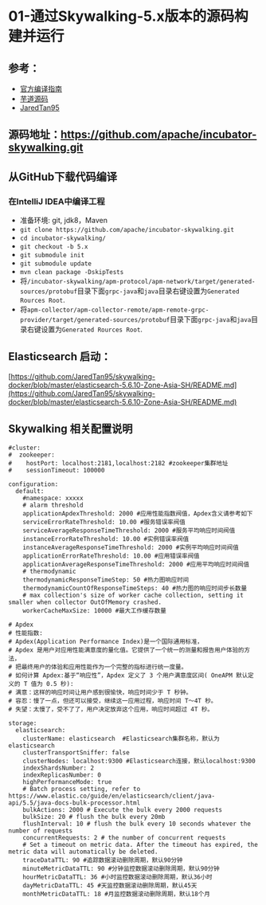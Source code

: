 # 01-通过Skywalking-5.x版本的源码构建并运行

## 参考：
- [官方编译指南](https://github.com/apache/incubator-skywalking/blob/5.x/docs/en/How-to-build.md)
- [芋道源码](http://www.iocoder.cn/SkyWalking/build-debugging-environment/)
- [JaredTan95](https://github.com/JaredTan95/JaredTan95.github.io/issues/11)

## 源码地址：https://github.com/apache/incubator-skywalking.git

## 从GitHub下载代码编译
### 在IntelliJ IDEA中编译工程
- 准备环境: git, jdk8，Maven
- `git clone https://github.com/apache/incubator-skywalking.git`
- `cd incubator-skywalking/`
- `git checkout -b 5.x`
- `git submodule init`
- `git submodule update`
- `mvn clean package -DskipTests`
- 将`/incubator-skywalking/apm-protocol/apm-network/target/generated-sources/protobuf`目录下面`grpc-java`和`java`目录右键设置为`Generated Rources Root`.
- 将`apm-collector/apm-collector-remote/apm-remote-grpc-provider/target/generated-sources/protobuf`目录下面`grpc-java`和`java`目录右键设置为`Generated Rources Root`.

## Elasticsearch 启动：
[https://github.com/JaredTan95/skywalking-docker/blob/master/elasticsearch-5.6.10-Zone-Asia-SH/README.md](https://github.com/JaredTan95/skywalking-docker/blob/master/elasticsearch-5.6.10-Zone-Asia-SH/README.md)

## Skywalking 相关配置说明
```
#cluster:
#  zookeeper:
#    hostPort: localhost:2181,localhost:2182 #zookeeper集群地址
#    sessionTimeout: 100000
```

```
configuration:
  default:
    #namespace: xxxxx
    # alarm threshold
    applicationApdexThreshold: 2000 #应用性能指数阀值，Apdex含义请参考如下
    serviceErrorRateThreshold: 10.00 #服务错误率阀值
    serviceAverageResponseTimeThreshold: 2000 #服务平均响应时间阀值
    instanceErrorRateThreshold: 10.00 #实例错误率阀值
    instanceAverageResponseTimeThreshold: 2000 #实例平均响应时间阀值
    applicationErrorRateThreshold: 10.00 #应用错误率阀值
    applicationAverageResponseTimeThreshold: 2000 #应用平均响应时间阀值
    # thermodynamic
    thermodynamicResponseTimeStep: 50 #热力图响应时间
    thermodynamicCountOfResponseTimeSteps: 40 #热力图的响应时间步长数量
    # max collection's size of worker cache collection, setting it smaller when collector OutOfMemory crashed.
    workerCacheMaxSize: 10000 #最大工作缓存数量
    
# Apdex
# 性能指数:
# Apdex(Application Performance Index)是一个国际通用标准，
# Apdex 是用户对应用性能满意度的量化值。它提供了一个统一的测量和报告用户体验的方法，
# 把最终用户的体验和应用性能作为一个完整的指标进行统一度量。
# 如何计算 Apdex:基于“响应性”，Apdex 定义了 3 个用户满意度区间( OneAPM 默认定义的 T 值为 0.5 秒):
# 满意：这样的响应时间让用户感到很愉快，响应时间少于 T 秒钟。
# 容忍：慢了一点，但还可以接受，继续这一应用过程，响应时间 T～4T 秒。
# 失望：太慢了，受不了了，用户决定放弃这个应用，响应时间超过 4T 秒。
```

```
storage:
  elasticsearch:
    clusterName: elasticsearch  #Elasticsearch集群名称，默认为elasticsearch
    clusterTransportSniffer: false
    clusterNodes: localhost:9300 #Elasticsearch连接，默认localhost:9300
    indexShardsNumber: 2
    indexReplicasNumber: 0
    highPerformanceMode: true
    # Batch process setting, refer to https://www.elastic.co/guide/en/elasticsearch/client/java-api/5.5/java-docs-bulk-processor.html
    bulkActions: 2000 # Execute the bulk every 2000 requests
    bulkSize: 20 # flush the bulk every 20mb
    flushInterval: 10 # flush the bulk every 10 seconds whatever the number of requests
    concurrentRequests: 2 # the number of concurrent requests
    # Set a timeout on metric data. After the timeout has expired, the metric data will automatically be deleted.
    traceDataTTL: 90 #追踪数据滚动删除周期，默认90分钟
    minuteMetricDataTTL: 90 #分钟监控数据滚动删除周期，默认90分钟
    hourMetricDataTTL: 36 #小时监控数据滚动删除周期，默认36小时
    dayMetricDataTTL: 45 #天监控数据滚动删除周期，默认45天
    monthMetricDataTTL: 18 #月监控数据滚动删除周期，默认18个月
```







